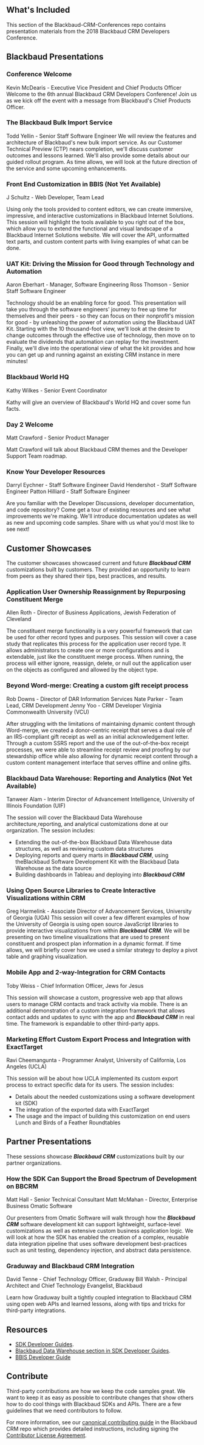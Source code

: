 ## What's Included ##
This section of the Blackbaud-CRM-Conferences repo contains presentation materials from the 2018 Blackbaud CRM Developers Conference.

## Blackbaud Presentations ##

### Conference Welcome ###
Kevin McDearis - Executive Vice President and Chief Products Officer
Welcome to the 6th annual Blackbaud CRM Developers Conference! Join us as we kick off the event with a message from Blackbaud's Chief Products Officer.

### The Blackbaud Bulk Import Service ###
Todd Yellin - Senior Staff Software Engineer
We will review the features and architecture of Blackbaud's new bulk import service. As our Customer Technical Preview (CTP) nears completion, we'll discuss customer outcomes and lessons learned. We'll also provide some details about our guided rollout program. As time allows, we will look at the future direction of the service and some upcoming enhancements.

### Front End Customization in BBIS (Not Yet Available) ###
J Schultz - Web Developer, Team Lead

Using only the tools provided to content editors, we can create immersive, impressive, and interactive customizations in Blackbaud Internet Solutions. This session will highlight the tools available to you right out of the box, which allow you to extend the functional and visual landscape of a Blackbaud Internet Solutions website. We will cover the API, unformatted text parts, and custom content parts with living examples of what can be done.

### UAT Kit: Driving the Mission for Good through Technology and Automation ###
Aaron Eberhart - Manager, Software Engineering
Ross Thomson - Senior Staff Software Engineer

Technology should be an enabling force for good. This presentation will take you through the software engineers' journey to free up time for themselves and their peers - so they can focus on their nonprofit's mission for good - by unleashing the power of automation using the Blackbaud UAT Kit. Starting with the 10 thousand-foot view, we'll look at the desire to change outcomes through the effective use of  technology, then move on to evaluate the dividends that automation can replay for the investment. Finally, we'll dive into the operational view of what the kit provides and how you can get up and running against an existing CRM instance in mere minutes!

### Blackbaud World HQ ###
Kathy Wilkes - Senior Event Coordinator

Kathy will give an overview of Blackbaud's World HQ and cover some fun facts.

### Day 2 Welcome ###
Matt Crawford - Senior Product Manager

Matt Crawford will talk about Blackbaud CRM themes and the Developer Support Team roadmap.

### Know Your Developer Resources ###
Darryl Eychner - Staff Software Engineer
David Hendershot - Staff Software Engineer
Patton Hilliard - Staff Software Engineer

Are you familiar with the Developer Discussions, developer documentation, and code repository? Come get a tour of existing resources and see what improvements we're making. We'll introduce documentation updates as well as new and upcoming code samples. Share with us what you'd most like to see next!

## Customer Showcases ##
The customer showcases showcased current and future ***Blackbaud CRM*** customizations built by customers. They provided an opportunity to learn from peers as they shared their tips, best practices, and results.

### Application User Ownership Reassignment by Repurposing Constituent Merge  ###
Allen Roth - Director of Business Applications, Jewish Federation of Cleveland

The constituent merge functionality is a very powerful framework that can be used for other record types and purposes. This session will cover a case study that replicates this process for the application user record type. It allows administrators to create one or more configurations and is extendable, just like the constituent merge process. When running, the process will either ignore, reassign, delete, or null out the application user on the objects as configured and allowed by the object type.

### Beyond Word-merge: Creating a custom gift receipt process ###
Rob Downs - Director of DAR Information Services
Nate Parker - Team Lead, CRM Development
Jenny Yoo - CRM Developer
Virginia Commonwealth University (VCU)

After struggling with the limitations of maintaining dynamic content through Word-merge, we created a donor-centric receipt that serves a dual role of an IRS-compliant gift receipt as well as an initial acknowledgement letter. Through a custom SSRS report and the use of the out-of-the-box receipt processes, we were able to streamline receipt review and proofing by our stewardship office while also allowing for dynamic receipt content through a custom content management interface that serves offline and online gifts. 

### Blackbaud Data Warehouse: Reporting and Analytics (Not Yet Available) ###
Tanweer Alam - Interim Director of Advancement Intelligence, University of Illinois Foundation (UIF)

The session will cover the Blackbaud Data Warehouse architecture,reporting, and analytical customizations done at our organization. The session includes:
* Extending the out-of-the-box Blackbaud Data Warehouse data structures, as well as reviewing custom data structures
* Deploying reports and query marts in ***Blackbaud CRM***, using theBlackbaud Software Development Kit with the Blackbaud Data Warehouse as the data source
* Building dashboards in Tableau and deploying into ***Blackbaud CRM***

### Using Open Source Libraries to Create Interactive Visualizations within CRM ###
Greg Harmelink - Associate Director of Advancement Services, University of Georgia (UGA)
This session will cover a few different examples of how the University of Georgia is using open source JavaScript libraries to provide interactive visualizations from within ***Blackbaud CRM***. We will be presenting on two timeline visualizations that are used to present constituent and prospect plan information in a dynamic format. If time allows, we will briefly cover how we used a similar strategy to deploy a pivot table and graphing visualization.

### Mobile App and 2-way-Integration for CRM Contacts ###
Toby Weiss - Chief Information Officer, Jews for Jesus

This session will showcase a custom, progressive web app that allows users to manage CRM contacts and track activity via mobile. There is an additional demonstration of a custom integration framework that allows contact adds and updates to sync with the app and ***Blackbaud CRM*** in real time. The framework is expandable to other third-party apps.

### Marketing Effort Custom Export Process and Integration with ExactTarget ###
Ravi Cheemangunta - Programmer Analyst, University of California, Los Angeles (UCLA)

This session will be about how UCLA implemented its custom export process to extract specific data for its users. The session includes:
* Details about the needed customizations using a software development kit (SDK)
* The integration of the exported data with ExactTarget
* The usage and the impact of building this customization on end users
Lunch and Birds of a Feather Roundtables

## Partner Presentations ##
These sessions showcase ***Blackbaud CRM*** customizations built by our partner organizations.

### How the SDK Can Support the Broad Spectrum of Development on BBCRM ###
Matt Hall - Senior Technical Consultant
Matt McMahan - Director, Enterprise Business
Omatic Software

Our presenters from Omatic Software will walk through how the ***Blackbaud CRM*** software development kit can support lightweight, surface-level customizations as well as extensive custom business application logic. We will look at how the SDK has enabled the creation of a complex, reusable data integration pipeline that uses software development best-practices such as unit testing, dependency injection, and abstract data persistence.

### Graduway and Blackbaud CRM Integration ###
David Tenne - Chief Technology Officer, Graduway
Bill Walsh - Principal Architect and Chief Technology Evangelist, Blackbaud

Learn how Graduway built a tightly coupled integration to Blackbaud CRM using open web APIs and learned lessons, along with tips and tricks for third-party integrations.

## Resources ##
* [SDK Developer Guides](https://www.blackbaud.com/files/support/guides/infinitydevguide/infsdk-developer-help.htm). 
* [Blackbaud Data Warehouse section in SDK Developer Guides](https://www.blackbaud.com/files/support/guides/infinitydevguide/infsdk-developer-help.htm#../Subsystems/bbdw-developer-help/content/welcomebbdwsdk.htm). 
* [BBIS Developer Guide](http://developer.blackbaud.com/bbis/guide/)

## Contribute ##
Third-party contributions are how we keep the code samples great. We want to keep it as easy as possible to contribute changes that show others how to do cool things with Blackbaud SDKs and APIs. There are a few guidelines that we need contributors to follow.

For more information, see our [canonical contributing guide](https://github.com/blackbaud-community/Blackbaud-CRM/blob/master/CONTRIBUTING.md) in the Blackbaud CRM repo which provides detailed instructions, including signing the [Contributor License Agreement](http://developer.blackbaud.com/cla).

